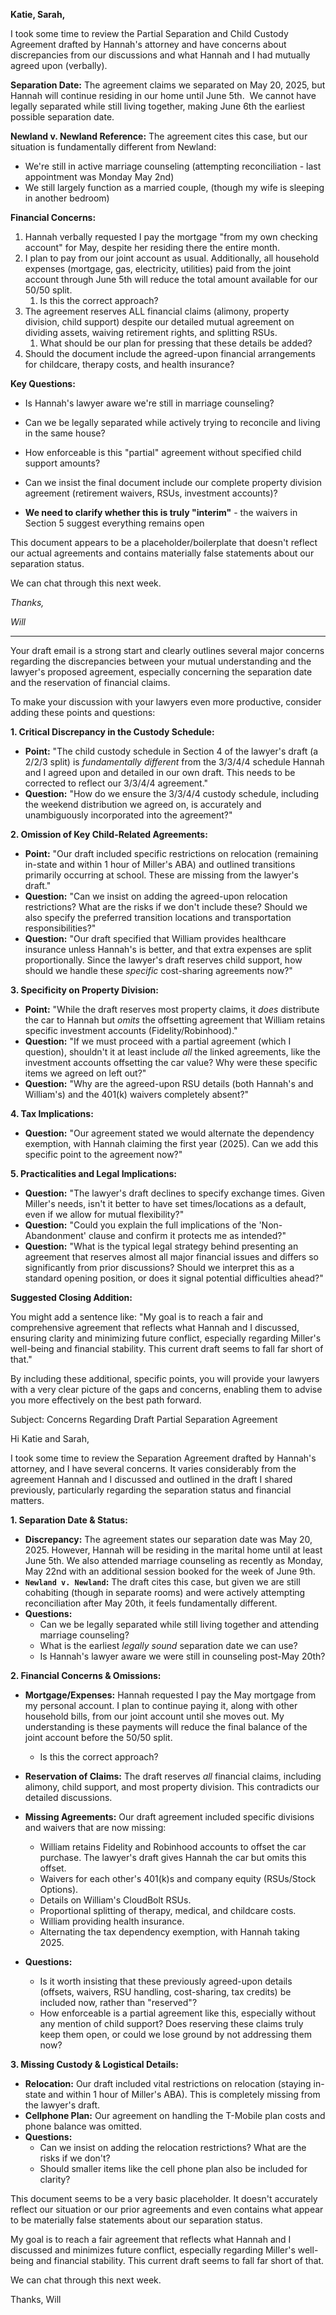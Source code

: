 **Katie, Sarah,** 

I took some time to review the Partial Separation and Child Custody Agreement drafted by Hannah's attorney and have concerns about discrepancies from our discussions and what Hannah and I had mutually agreed upon (verbally).

**Separation Date:** The agreement claims we separated on May 20, 2025, but Hannah will continue residing in our home until June 5th.  We cannot have legally separated while still living together, making June 6th the earliest possible separation date.

**Newland v. Newland Reference:** The agreement cites this case, but our situation is fundamentally different from Newland:

- We're still in active marriage counseling (attempting reconciliation - last appointment was Monday May 2nd)
- We still largely function as a married couple, (though my wife is sleeping in another bedroom)
    

**Financial Concerns:**

1. Hannah verbally requested I pay the mortgage "from my own checking account" for May, despite her residing there the entire month.
2. I plan to pay from our joint account as usual. Additionally, all household expenses (mortgage, gas, electricity, utilities) paid from the joint account through June 5th will reduce the total amount available for our 50/50 split.
	1. Is this the correct approach?
3. The agreement reserves ALL financial claims (alimony, property division, child support) despite our detailed mutual agreement on dividing assets, waiving retirement rights, and splitting RSUs.
	1. What should be our plan for pressing that these details be added?
4. Should the document include the agreed-upon financial arrangements for childcare, therapy costs, and health insurance? 

**Key Questions:**
- Is Hannah's lawyer aware we're still in marriage counseling?
- Can we be legally separated while actively trying to reconcile and living in the same house?
- How enforceable is this "partial" agreement without specified child support amounts?
- Can we insist the final document include our complete property division agreement (retirement waivers, RSUs, investment accounts)?
    
- **We need to clarify whether this is truly "interim"** - the waivers in Section 5 suggest everything remains open
    

This document appears to be a placeholder/boilerplate that doesn't reflect our actual agreements and contains materially false statements about our separation status. 

We can chat through this next week. 

_Thanks,_ 

_Will_

  
--- 

Your draft email is a strong start and clearly outlines several major concerns regarding the discrepancies between your mutual understanding and the lawyer's proposed agreement, especially concerning the separation date and the reservation of financial claims.

To make your discussion with your lawyers even more productive, consider adding these points and questions:

**1. Critical Discrepancy in the Custody Schedule:**

- **Point:** "The child custody schedule in Section 4 of the lawyer's draft (a 2/2/3 split) is _fundamentally different_ from the 3/3/4/4 schedule Hannah and I agreed upon and detailed in our own draft. This needs to be corrected to reflect our 3/3/4/4 agreement."
- **Question:** "How do we ensure the 3/3/4/4 custody schedule, including the weekend distribution we agreed on, is accurately and unambiguously incorporated into the agreement?"
    

**2. Omission of Key Child-Related Agreements:**
- **Point:** "Our draft included specific restrictions on relocation (remaining in-state and within 1 hour of Miller's ABA) and outlined transitions primarily occurring at school. These are missing from the lawyer's draft."
- **Question:** "Can we insist on adding the agreed-upon relocation restrictions? What are the risks if we don't include these? Should we also specify the preferred transition locations and transportation responsibilities?"
- **Question:** "Our draft specified that William provides healthcare insurance unless Hannah's is better, and that extra expenses are split proportionally. Since the lawyer's draft reserves child support, how should we handle these _specific_ cost-sharing agreements now?"
    

**3. Specificity on Property Division:**

- **Point:** "While the draft reserves most property claims, it _does_ distribute the car to Hannah but _omits_ the offsetting agreement that William retains specific investment accounts (Fidelity/Robinhood)."
- **Question:** "If we must proceed with a partial agreement (which I question), shouldn't it at least include _all_ the linked agreements, like the investment accounts offsetting the car value? Why were these specific items we agreed on left out?"
- **Question:** "Why are the agreed-upon RSU details (both Hannah's and William's) and the 401(k) waivers completely absent?"

**4. Tax Implications:**
- **Question:** "Our agreement stated we would alternate the dependency exemption, with Hannah claiming the first year (2025). Can we add this specific point to the agreement now?"

**5. Practicalities and Legal Implications:**
- **Question:** "The lawyer's draft declines to specify exchange times. Given Miller's needs, isn't it better to have set times/locations as a default, even if we allow for mutual flexibility?"
- **Question:** "Could you explain the full implications of the 'Non-Abandonment' clause and confirm it protects me as intended?"
- **Question:** "What is the typical legal strategy behind presenting an agreement that reserves almost all major financial issues and differs so significantly from prior discussions? Should we interpret this as a standard opening position, or does it signal potential difficulties ahead?"

**Suggested Closing Addition:**

You might add a sentence like: "My goal is to reach a fair and comprehensive agreement that reflects what Hannah and I discussed, ensuring clarity and minimizing future conflict, especially regarding Miller's well-being and financial stability. This current draft seems to fall far short of that."

By including these additional, specific points, you will provide your lawyers with a very clear picture of the gaps and concerns, enabling them to advise you more effectively on the best path forward.

Subject: Concerns Regarding Draft Partial Separation Agreement

Hi Katie and Sarah,

I took some time to review the Separation Agreement drafted by Hannah's attorney, and I have several concerns. It varies considerably from the agreement Hannah and I discussed and outlined in the draft I shared previously, particularly regarding the separation status and financial matters.

**1. Separation Date & Status:**

- **Discrepancy:** The agreement states our separation date was May 20, 2025. However, Hannah will be residing in the marital home until at least June 5th. We also attended marriage counseling as recently as Monday, May 22nd with an additional session booked for the week of June 9th. 
- **`Newland v. Newland`:** The draft cites this case, but given we are still cohabiting (though in separate rooms) and were actively attempting reconciliation after May 20th, it feels fundamentally different.
- **Questions:**
    - Can we be legally separated while still living together and attending marriage counseling?
    - What is the earliest _legally sound_ separation date we can use?
    - Is Hannah's lawyer aware we were still in counseling post-May 20th?

**2. Financial Concerns & Omissions:**
- **Mortgage/Expenses:** Hannah requested I pay the May mortgage from my personal account. I plan to continue paying it, along with other household bills, from our joint account until she moves out. My understanding is these payments will reduce the final balance of the joint account before the 50/50 split.
	- Is this the correct approach?
    
- **Reservation of Claims:** The draft reserves _all_ financial claims, including alimony, child support, and most property division. This contradicts our detailed discussions.
    
- **Missing Agreements:** Our draft agreement included specific divisions and waivers that are now missing:
    - William retains Fidelity and Robinhood accounts to offset the car purchase. The lawyer's draft gives Hannah the car but omits this offset.
    - Waivers for each other's 401(k)s and company equity (RSUs/Stock Options).
    - Details on William's CloudBolt RSUs.
    - Proportional splitting of therapy, medical, and childcare costs.
    - William providing health insurance.
    - Alternating the tax dependency exemption, with Hannah taking 2025.
        
- **Questions:**
    - Is it worth insisting that these previously agreed-upon details (offsets, waivers, RSU handling, cost-sharing, tax credits) be included now, rather than "reserved"?
    - How enforceable is a partial agreement like this, especially without any mention of child support?  Does reserving these claims truly keep them open, or could we lose ground by not addressing them now?

**3. Missing Custody & Logistical Details:**
- **Relocation:** Our draft included vital restrictions on relocation (staying in-state and within 1 hour of Miller's ABA). This is completely missing from the lawyer's draft. 
- **Cellphone Plan:** Our agreement on handling the T-Mobile plan costs and phone balance was omitted.
- **Questions:**
    - Can we insist on adding the relocation restrictions?  What are the risks if we don't?
    - Should smaller items like the cell phone plan also be included for clarity?

This document seems to be a very basic placeholder. It doesn't accurately reflect our situation or our prior agreements and even contains what appear to be materially false statements about our separation status.

My goal is to reach a fair agreement that reflects what Hannah and I discussed and minimizes future conflict, especially regarding Miller's well-being and financial stability. This current draft seems to fall far short of that.

We can chat through this next week.

Thanks,
Will